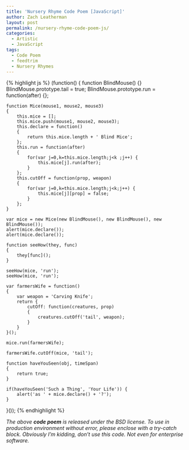 ```yaml
---
title: 'Nursery Rhyme Code Poem [JavaScript]'
author: Zach Leatherman
layout: post
permalink: /nursery-rhyme-code-poem-js/
categories:
  - Artistic
  - JavaScript
tags:
  - Code Poem
  - feedtrim
  - Nursery Rhymes
---
```


{% highlight js %}
(function()
{
    function BlindMouse() {}
    BlindMouse.prototype.tail = true;
    BlindMouse.prototype.run = function(after) {};
 
    function Mice(mouse1, mouse2, mouse3)
    {
        this.mice = [];
        this.mice.push(mouse1, mouse2, mouse3);
        this.declare = function()
        {
            return this.mice.length + ' Blind Mice';
        };
        this.run = function(after)
        {
            for(var j=0,k=this.mice.length;j<k ;j++) {
                this.mice[j].run(after);
            }
        };
        this.cutOff = function(prop, weapon)
        {
            for(var j=0,k=this.mice.length;j<k;j++) {
                this.mice[j][prop] = false;
            }
        };
    }
 
    var mice = new Mice(new BlindMouse(), new BlindMouse(), new BlindMouse());
    alert(mice.declare());
    alert(mice.declare());
 
    function seeHow(they, func)
    {
        they[func]();
    }
 
    seeHow(mice, 'run');
    seeHow(mice, 'run');
 
    var farmersWife = function()
    {
        var weapon = 'Carving Knife';
        return {
            cutOff: function(creatures, prop)
            {
                creatures.cutOff('tail', weapon);
            }
        }
    }();
 
    mice.run(farmersWife);
 
    farmersWife.cutOff(mice, 'tail');
 
    function haveYouSeen(obj, timeSpan)
    {
        return true;
    }
 
    if(haveYouSeen('Such a Thing', 'Your Life')) {
        alert('as ' + mice.declare() + '?');
    }
}());
{% endhighlight %}

*The above **code poem** is released under the BSD license. To use in production environment without error, please enclose with a try-catch block. Obviously I’m kidding, don’t use this code. Not even for enterprise software.*
